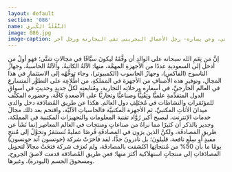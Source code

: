 ```yaml
---
layout: default
section: '086'
name: النُّقْلَةُ الكُبرى
image: 086.jpg
image-caption: الجريسي في الوسط وعن يمينه- راشد الهويمل يليه رجل الأعمال المصيريعي، وعن يساره- رجل الأعمال البحريني تقي البحارنة ورجل آخر
---
```


إنَّ من نِعَمِ الله سبحانه على الوالدِ أن وفَّقَهُ ليكونَ سبَّاقًا في مجالاتٍ شتَّى؛ فهو أولُ من أدخل إلى السعوديةِ عددًا من الأجهزةِ المهمَّة، منها: الآلةُ الكاتبةُ، والآلةُ الحاسبةُ، وجهازُ الناسوخ (الفاكس)، وجهازُ الحاسوب (الكمبيوتر)، وجاء توجُّهُه إلى الاستثمارِ في هذا المجالِ، وتوفيرِ هذه الأصنافِ من الأجهزة في المملكةِ، من اطِّلاعِه على التطوُّر المتسارعِ في العالم الخارجيِّ، في أسفارِه ورحلاتِه التجارية، ومُتابعتِه لكلِّ جديدٍ وحديثٍ في أسواقِ الدول المتقدِّمةِ علميًّا وتِقْنِيًّا وصناعيًّا وتجاريًّا على الأصعدةِ كافَّة، وحضوره المكثَّف للمؤتَمَراتِ والنشاطات في مُختَلِفِ دول العالم. هكذا عن طريق المُصَادَفة دخل والدي ميدانَ الأثاثِ المكتبيِّ، ثم الأجهزة المكتبيَّة فالحاسباتِ الآليَّة، واقتحم بعد ذلك مجالَ خدمات الإنترنت، ليصبح أكبر رُوَّاد تقنية المعلومات والتجهيزات المكتبية في المملكة. وجدير بالذكر أن كثيرًا مما نراهُ من صناعاتٍ ومنتجات في العالم المعاصِر إنما نَشَأ عن طريقِ المصادفَة، ولكنَّ الذين يرَون في المصادفَةِ فُرصًا عمليةً تُستثمَرُ وتحوَّلُ إلى مُنتجٍ مفيدٍ أو سِلَعٍ نافعة، قليلونَ؛ بل نادرونَ جدًّا، لقد فاخرَتْ شركة (جونسون آند جونسون) يومًا ما بأن 50% من مُنتجاتِها اكتُشفت بالمصادفَة، ولم تُعرَف شركة فتحَتْ مجالاً لتحويل المصادَفاتِ إلى منتجاتٍ استهلاكية أكثرَ منها؛ فعن طريق المُصادَفة قدمت لاصقَ الجروح، ومسحوقَ الجسم (البودرة)، وغيرها.
